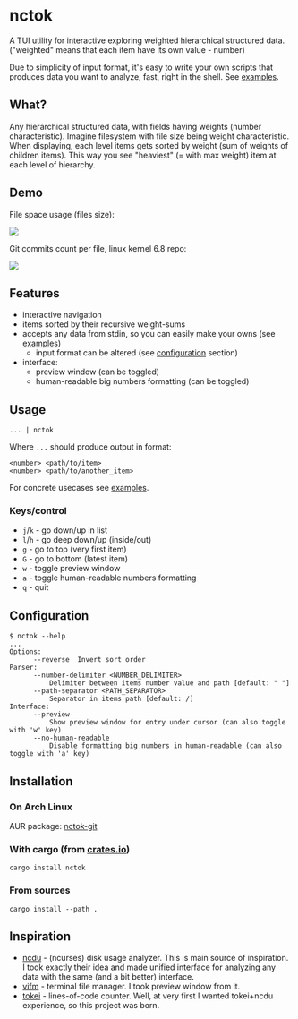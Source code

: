 # nctok

A TUI utility for interactive exploring weighted hierarchical structured data.
("weighted" means that each item have its own value - number)

Due to simplicity of input format, it's easy to write your own scripts that
produces data you want to analyze, fast, right in the shell. See
[examples](doc/examples.md).

## What?

Any hierarchical structured data, with fields having weights (number
characteristic). Imagine filesystem with file size being weight characteristic.
When displaying, each level items gets sorted by weight (sum of weights of
children items). This way you see "heaviest" (= with max weight) item at each
level of hierarchy.

## Demo

File space usage (files size):

![](https://github.com/UnkwUsr/nctok/assets/49063932/046a4cea-c37d-4827-bbc5-d523ffb58f43)

Git commits count per file, linux kernel 6.8 repo:

![](https://github.com/UnkwUsr/nctok/assets/49063932/c30daaed-c873-4d74-bef1-ba3b714fb9ba)

## Features

* interactive navigation
* items sorted by their recursive weight-sums
* accepts any data from stdin, so you can easily make your owns (see
  [examples](doc/examples.md))
  * input format can be altered (see [configuration](#configuration) section)
* interface:
  * preview window (can be toggled)
  * human-readable big numbers formatting (can be toggled)

## Usage

```shell
... | nctok
```

Where `...` should produce output in format:

```
<number> <path/to/item>
<number> <path/to/another_item>
```

For concrete usecases see [examples](doc/examples.md).

### Keys/control

* `j`/`k` - go down/up in list
* `l`/`h` - go deep down/up (inside/out)
* `g` - go to top (very first item)
* `G` - go to bottom (latest item)
* `w` - toggle preview window
* `a` - toggle human-readable numbers formatting
* `q` - quit

## Configuration

```
$ nctok --help
...
Options:
      --reverse  Invert sort order
Parser:
      --number-delimiter <NUMBER_DELIMITER>
          Delimiter between items number value and path [default: " "]
      --path-separator <PATH_SEPARATOR>
          Separator in items path [default: /]
Interface:
      --preview
          Show preview window for entry under cursor (can also toggle with 'w' key)
      --no-human-readable
          Disable formatting big numbers in human-readable (can also toggle with 'a' key)
```

## Installation

### On Arch Linux

AUR package: [nctok-git](https://aur.archlinux.org/packages/nctok-git/)

### With cargo (from [crates.io](https://crates.io/crates/nctok))

```shell
cargo install nctok
```

### From sources

```shell
cargo install --path .
```

## Inspiration

* [ncdu](https://dev.yorhel.nl/ncdu) - (ncurses) disk usage analyzer. This is
  main source of inspiration. I took exactly their idea and made unified
  interface for analyzing any data with the same (and a bit better) interface.
* [vifm](https://github.com/vifm/vifm) - terminal file manager. I took preview
  window from it.
* [tokei](https://github.com/XAMPPRocky/tokei) - lines-of-code counter. Well,
  at very first I wanted tokei+ncdu experience, so this project was born.
